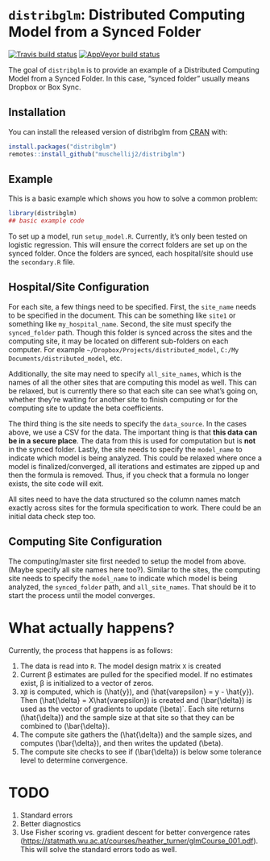 
<!-- README.md is generated from README.Rmd. Please edit that file -->

# `distribglm`: Distributed Computing Model from a Synced Folder

<!-- badges: start -->

[![Travis build
status](https://travis-ci.com/muschellij2/distribglm.svg?branch=master)](https://travis-ci.com/muschellij2/distribglm)
[![AppVeyor build
status](https://ci.appveyor.com/api/projects/status/github/muschellij2/distribglm?branch=master&svg=true)](https://ci.appveyor.com/project/muschellij2/distribglm)
<!-- badges: end -->

The goal of `distribglm` is to provide an example of a Distributed
Computing Model from a Synced Folder. In this case, “synced folder”
usually means Dropbox or Box Sync.

## Installation

You can install the released version of distribglm from
[CRAN](https://CRAN.R-project.org) with:

``` r
install.packages("distribglm")
remotes::install_github("muschellij2/distribglm")
```

## Example

This is a basic example which shows you how to solve a common problem:

``` r
library(distribglm)
## basic example code
```

To set up a model, run `setup_model.R`. Currently, it’s only been tested
on logistic regression. This will ensure the correct folders are set up
on the synced folder. Once the folders are synced, each hospital/site
should use the `secondary.R` file.

## Hospital/Site Configuration

For each site, a few things need to be specified. First, the `site_name`
needs to be specified in the document. This can be something like
`site1` or something like `my_hospital_name`. Second, the site must
specify the `synced_folder` path. Though this folder is synced across
the sites and the computing site, it may be located on different
sub-folders on each computer. For example
`~/Dropbox/Projects/distributed_model`, `C:/My
Documents/distributed_model`, etc.

Additionally, the site may need to specify `all_site_names`, which is
the names of all the other sites that are computing this model as well.
This can be relaxed, but is currently there so that each site can see
what’s going on, whether they’re waiting for another site to finish
computing or for the computing site to update the beta coefficients.

The third thing is the site needs to specify the `data_source`. In the
cases above, we use a CSV for the data. The important thing is that
**this data can be in a secure place**. The data from this is used for
computation but is **not** in the synced folder. Lastly, the site needs
to specify the `model_name` to indicate which model is being analyzed.
This could be relaxed where once a model is finalized/converged, all
iterations and estimates are zipped up and then the formula is removed.
Thus, if you check that a formula no longer exists, the site code will
exit.

All sites need to have the data structured so the column names match
exactly across sites for the formula specification to work. There could
be an initial data check step too.

## Computing Site Configuration

The computing/master site first needed to setup the model from above.
(Maybe specify all site names here too?). Similar to the sites, the
computing site needs to specify the `model_name` to indicate which model
is being analyzed, the `synced_folder` path, and `all_site_names`. That
should be it to start the process until the model converges.

# What actually happens?

Currently, the process that happens is as follows:

1.  The data is read into `R`. The model design matrix `X` is created
2.  Current β estimates are pulled for the specified model. If no
    estimates exist, β is initialized to a vector of zeros.
3.  `Xβ` is computed, which is \(\hat{y}\), and
    \(\hat{varepsilon} = y - \hat{y}\). Then
    \(\hat{\delta} = X\hat{varepsilon}\) is created and \(\bar{\delta}\)
    is used as the vector of gradients to update \(\beta\)\`. Each site
    returns \(\hat{\delta}\) and the sample size at that site so that
    they can be combined to \(\bar{\delta}\).
4.  The compute site gathers the \(\hat{\delta}\) and the sample sizes,
    and computes \(\bar{\delta}\), and then writes the updated
    \(\beta\).  
5.  The compute site checks to see if \(\bar{\delta}\) is below some
    tolerance level to determine convergence.

# TODO

1.  Standard errors
2.  Better diagnostics
3.  Use Fisher scoring vs. gradient descent for better convergence rates
    (<https://statmath.wu.ac.at/courses/heather_turner/glmCourse_001.pdf>).
    This will solve the standard errors todo as well.
